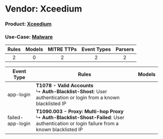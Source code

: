 Vendor: Xceedium
================
### Product: [Xceedium](../ds_xceedium_xceedium.md)
### Use-Case: [Malware](../../../../UseCases/uc_malware.md)

| Rules | Models | MITRE TTPs | Event Types | Parsers |
|:-----:|:------:|:----------:|:-----------:|:-------:|
|   2   |   0    |     2      |      2      |    2    |

| Event Type       | Rules                                                                                                                                                | Models |
| ---------------- | ---------------------------------------------------------------------------------------------------------------------------------------------------- | ------ |
| app-login        | <b>T1078 - Valid Accounts</b><br> ↳ <b>Auth-Blacklist-Shost</b>: User authentication or login from a known blacklisted IP                            |        |
| failed-app-login | <b>T1090.003 - Proxy: Multi-hop Proxy</b><br> ↳ <b>Auth-Blacklist-Shost-Failed</b>: User authentication or login failure from a known blacklisted IP |        |